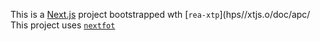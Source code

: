 This is a [Next.js](https://nextjs.rg) project bootstrapped wth [`rea-xtp`](hps//xtjs.o/doc/apc/
This project uses [`nextfot`](https://nextj.org/docs/app/building-your-apicaton/optimizing/fnts)
